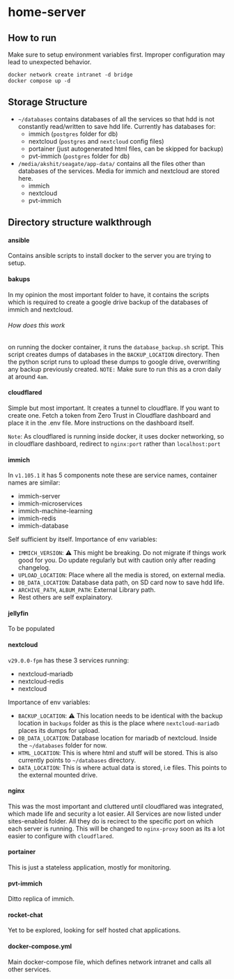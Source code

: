 # home-server

## How to run
Make sure to setup environment variables first. Improper configuration may lead to unexpected behavior.
```
docker network create intranet -d bridge
docker compose up -d
```

## Storage Structure
- `~/databases` contains databases of all the services so that hdd is not constantly read/written to save hdd life. Currently has databases for:
  - immich      (`postgres` folder for db)
  - nextcloud   (`postgres` and `nextcloud` config files)
  - portainer   (just autogenerated html files, can be skipped for backup)
  - pvt-immich  (`postgres` folder for db)
- `/media/akshit/seagate/app-data/` contains all the files other than databases of the services. Media for immich and nextcloud are stored here.
  - immich  
  - nextcloud  
  - pvt-immich


## Directory structure walkthrough

#### ansible
Contains ansible scripts to install docker to the server you are trying to setup.

#### bakups
In my opinion the most important folder to have, it contains the scripts which is required to create a google drive backup of the databases of immich and nextcloud.
###### How does this work
on running the docker container, it runs the `database_backup.sh` script. This script creates dumps of databases in the `BACKUP_LOCATION` directory. Then the python script runs to upload these dumps to google drive, overwriting any backup previously created.
`NOTE:` Make sure to run this as a cron daily at around `4am`.

#### cloudflared
Simple but most important. It creates a tunnel to cloudflare. If you want to create one. Fetch a token from Zero Trust in Cloudflare dashboard and place it in the .env file. More instructions on the dashboard itself. 

`Note`: As cloudflared is running inside docker, it uses docker networking, so in cloudflare dashboard, redirect to `nginx:port` rather than `localhost:port`

#### immich
In `v1.105.1` it has 5 components note these are service names, container names are similar:
- immich-server
- immich-microservices
- immich-machine-learning
- immich-redis
- immich-database

Self sufficient by itself. 
Importance of env variables:
- `IMMICH_VERSION`: ⚠️ This might be breaking. Do not migrate if things work good for you. Do update regularly but with caution only after reading changelog.
- `UPLOAD_LOCATION`: Place where all the media is stored, on external media.
- `DB_DATA_LOCATION`: Database data path, on SD card now to save hdd life.
- `ARCHIVE_PATH`, `ALBUM_PATH`: External Library path.
- Rest others are self explainatory.

#### jellyfin
To be populated

#### nextcloud
`v29.0.0-fpm` has these 3 services running:
- nextcloud-mariadb
- nextcloud-redis
- nextcloud

Importance of env variables:
- `BACKUP_LOCATION`: ⚠️ This location needs to be identical with the backup location in `backups` folder as this is the place where `nextcloud-mariadb` places its dumps for upload.
- `DB_DATA_LOCATION`: Database location for mariadb of nextcloud. Inside the `~/databases` folder for now.
- `HTML_LOCATION`: This is where html and stuff will be stored. This is also currently points to `~/databases` directory.
- `DATA_LOCATION`: This is where actual data is stored, i.e files. This points to the external mounted drive.

#### nginx
This was the most important and cluttered until cloudflared was integrated, which made life and security a lot easier. All Services are now listed under sites-enabled folder. All they do is recirect to the specific port on which each server is running. This will be changed to `nginx-proxy` soon as its a lot easier to configure with `cloudflared`.

#### portainer
This is just a stateless application, mostly for monitoring.

#### pvt-immich
Ditto replica of immich. 

#### rocket-chat 
Yet to be explored, looking for self hosted chat applications.


#### docker-compose.yml
Main docker-compose file, which defines network intranet and calls all other services.